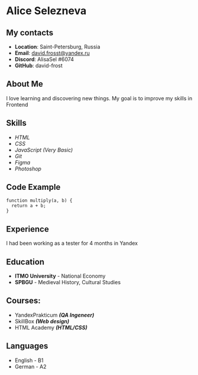 # Alice Selezneva
## My contacts
* **Location**: Saint-Petersburg, Russia
* **Email**: david.frosst@yandex.ru
* **Discord**: AlisaSel #6074
* **GitHub**: david-frost
## About Me
I love learning and discovering new things. My goal is to improve my skills in Frontend
## Skills
* *HTML*
* *CSS*
* *JavaScript (Very Basic)*
* *Git*
* *Figma*
* *Photoshop*
## Code Example
```
function multiply(a, b) {
  return a + b;
} 
```
## Experience
I had been working as a tester for 4 months in Yandex
## Education
* **ITMO University** - National Economy
* **SPBGU** - Medieval History, Cultural Studies
## Courses:
* YandexPrakticum ***(QA Ingeneer)***
* SkillBox ***(Web design)***
* HTML Academy ***(HTML/CSS)***
## Languages
* English - B1
* German - A2
